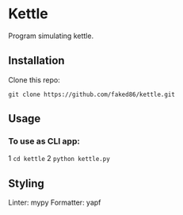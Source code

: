 # Kettle
Program simulating kettle.

## Installation
Clone this repo:
```
git clone https://github.com/faked86/kettle.git
```

## Usage
### To use as CLI app:
1 `cd kettle`
2 `python kettle.py`

## Styling
Linter: mypy
Formatter: yapf
